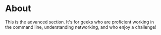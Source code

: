 # About

This is the advanced section. It's for geeks who are proficient working in the command line, understanding networking, and who enjoy a challenge!
